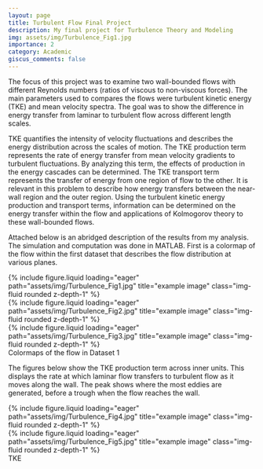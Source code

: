 ```yaml
---
layout: page
title: Turbulent Flow Final Project
description: My final project for Turbulence Theory and Modeling
img: assets/img/Turbulence_Fig1.jpg
importance: 2
category: Academic
giscus_comments: false
---
```


The focus of this project was to examine two wall-bounded flows with different Reynolds numbers (ratios of viscous to non-viscous forces). The main parameters used to compares the flows were turbulent kinetic energy (TKE) and mean velocity spectra. The goal was to show the difference in energy transfer from laminar to turbulent flow across different length scales. 

TKE quantifies the intensity of velocity fluctuations and describes the energy distribution across the scales of motion. The TKE production term represents the rate of energy transfer from mean velocity gradients to turbulent fluctuations. By analyzing this term, the effects of production in the energy cascades can be determined. The TKE transport term represents the transfer of energy from one region of flow to the other. It is relevant in this problem to describe how energy transfers between the near-wall region and the outer region. Using the turbulent kinetic energy production and transport terms, information can be determined on the energy transfer within the flow and applications of Kolmogorov theory to these wall-bounded flows.

Attached below is an abridged description of the results from my analysis. The simulation and computation was done in MATLAB. First is a colormap of the flow within the first dataset that describes the flow distribution at various planes.
<div class="row">
    <div class="col-sm mt-3 mt-md-0">
        {% include figure.liquid loading="eager" path="assets/img/Turbulence_Fig1.jpg" title="example image" class="img-fluid rounded z-depth-1" %}
    </div>
    <div class="col-sm mt-3 mt-md-0">
        {% include figure.liquid loading="eager" path="assets/img/Turbulence_Fig2.jpg" title="example image" class="img-fluid rounded z-depth-1" %}
    </div>
    <div class="col-sm mt-3 mt-md-0">
        {% include figure.liquid loading="eager" path="assets/img/Turbulence_Fig3.jpg" title="example image" class="img-fluid rounded z-depth-1" %}
    </div>
</div>
<div class="caption">
    Colormaps of the flow in Dataset 1
</div>


The figures below show the TKE production term across inner units. This displays the rate at which laminar flow transfers to turbulent flow as it moves along the wall. The peak shows where the most eddies are generated, before a trough when the flow reaches the wall.

<div class="row justify-content-sm-center">
    <div class="col">
        {% include figure.liquid loading="eager" path="assets/img/Turbulence_Fig4.jpg" title="example image" class="img-fluid rounded z-depth-1" %}
    </div>
    <div class="col">
        {% include figure.liquid loading="eager" path="assets/img/Turbulence_Fig5.jpg" title="example image" class="img-fluid rounded z-depth-1" %}
    </div>
</div>
<div class="caption">
    TKE
</div>
